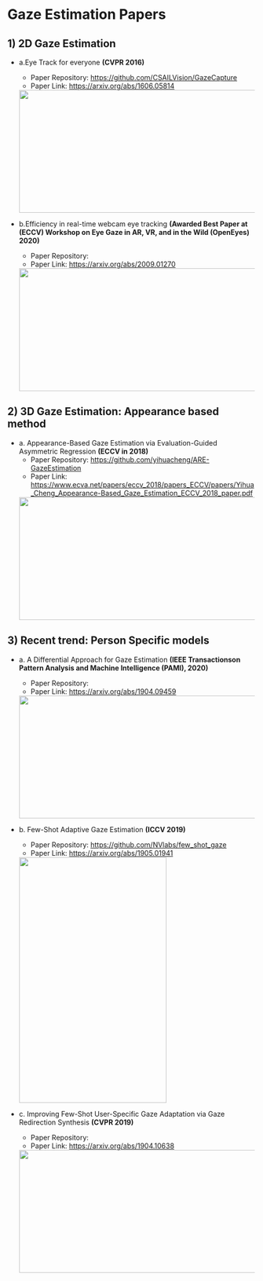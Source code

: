 # Gaze Estimation Papers
## 1) 2D Gaze Estimation
- a.Eye Track for everyone 
    **(CVPR 2016)**
   * Paper Repository: https://github.com/CSAILVision/GazeCapture
   * Paper Link: https://arxiv.org/abs/1606.05814
   <img src="https://user-images.githubusercontent.com/30978579/96454040-07662c00-1267-11eb-898a-b4ccbf697eaf.png" width="500" height="250">

- b.Efficiency in real-time webcam eye tracking 
    **(Awarded Best Paper at (ECCV) Workshop on Eye Gaze in AR, VR, and in the Wild (OpenEyes) 2020)**
   * Paper Repository:
   * Paper Link: https://arxiv.org/abs/2009.01270
   <img src="https://user-images.githubusercontent.com/30978579/96454360-75125800-1267-11eb-90ac-ecfafe8b8ac6.png" width="500" height="250">

## 2) 3D Gaze Estimation: Appearance based method
- a. Appearance-Based Gaze Estimation via Evaluation-Guided Asymmetric Regression 
    **(ECCV in 2018)**
   * Paper Repository: https://github.com/yihuacheng/ARE-GazeEstimation
   * Paper Link: https://www.ecva.net/papers/eccv_2018/papers_ECCV/papers/Yihua_Cheng_Appearance-Based_Gaze_Estimation_ECCV_2018_paper.pdf
   <img src="https://user-images.githubusercontent.com/30978579/96454356-72affe00-1267-11eb-8781-bb50243e7cef.png" width="600" height="250">
   
## 3) Recent trend: Person Specific models
- a. A Differential Approach for Gaze Estimation
   **(IEEE Transactionson Pattern Analysis and Machine Intelligence (PAMI), 2020)**
   * Paper Repository: 
   * Paper Link: https://arxiv.org/abs/1904.09459
   <img src="https://user-images.githubusercontent.com/30978579/96456566-5e213500-126a-11eb-8d4c-d5b195ad4a05.png" width="500" height="250">

- b. Few-Shot Adaptive Gaze Estimation 
   **(ICCV 2019)**
   * Paper Repository: https://github.com/NVlabs/few_shot_gaze
   * Paper Link: https://arxiv.org/abs/1905.01941
   <img src="https://user-images.githubusercontent.com/30978579/96456755-a9d3de80-126a-11eb-9376-8da7e46c0604.png" width="300" height="500">

- c. Improving Few-Shot User-Specific Gaze Adaptation via Gaze Redirection Synthesis
  **(CVPR 2019)**
   * Paper Repository: 
   * Paper Link: https://arxiv.org/abs/1904.10638
   <img src="https://user-images.githubusercontent.com/30978579/96459430-d63d2a00-126d-11eb-9371-af9d950f3212.png" width="500" height="250">
